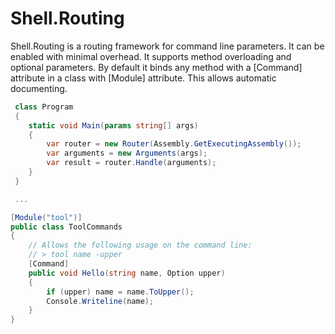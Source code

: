 # Shell.Routing
Shell.Routing is a routing framework for command line parameters. It can be enabled with minimal overhead.
It supports method overloading and optional parameters. 
By default it binds any method with a [Command] attribute in a class with [Module] attribute.
This allows automatic documenting.

```csharp
 class Program
 {
    static void Main(params string[] args)
    {
		var router = new Router(Assembly.GetExecutingAssembly());
        var arguments = new Arguments(args);
        var result = router.Handle(arguments);
    }  
 }

 ...

[Module("tool")]
public class ToolCommands
{
    // Allows the following usage on the command line:
    // > tool name -upper
    [Command]
    public void Hello(string name, Option upper)
    {
        if (upper) name = name.ToUpper();
        Console.Writeline(name);
    }
}
```
